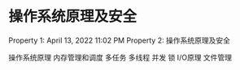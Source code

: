 # 操作系统原理及安全

Property 1: April 13, 2022 11:02 PM
Property 2: 操作系统原理及安全

操作系统原理
内存管理和调度
多任务
多线程
并发
锁
I/O原理
文件管理